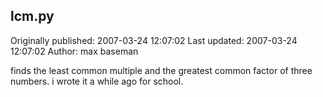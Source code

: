 ## lcm.py 
Originally published: 2007-03-24 12:07:02 
Last updated: 2007-03-24 12:07:02 
Author: max baseman 
 
finds the least common multiple and the greatest common factor of three numbers. i wrote it a while ago for school.